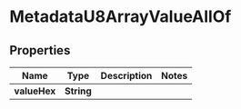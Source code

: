 

# MetadataU8ArrayValueAllOf


## Properties

| Name | Type | Description | Notes |
|------------ | ------------- | ------------- | -------------|
|**valueHex** | **String** |  |  |



